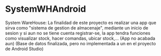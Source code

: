 # SystemWHAndroid
System WareHouse: La finalidad de este proyecto es realizar una app que sirva como "sistema de gestion de almacenaje", mediante un inicio de sesion y si aun no se tiene cuenta registrar-se, la app tendra funciones como visualizar stock, hacer comandas, ubicar stock,...
(App no acabada aun) (Base de datos finalizada, pero no implementada a un en el proyecto de Android Studio)
